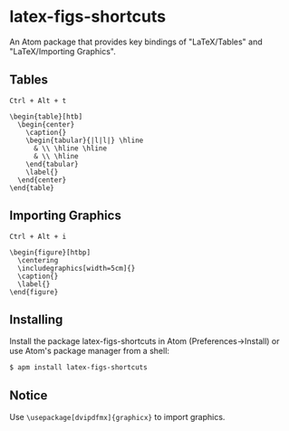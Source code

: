 # latex-figs-shortcuts
An Atom package that provides key bindings of "LaTeX/Tables" and "LaTeX/Importing Graphics".


## Tables

```Ctrl + Alt + t```

```
\begin{table}[htb]
  \begin{center}
    \caption{}
    \begin{tabular}{|l|l|} \hline
      & \\ \hline \hline
      & \\ \hline
    \end{tabular}
    \label{}
  \end{center}
\end{table}
```

##  Importing Graphics

```Ctrl + Alt + i```

```
\begin{figure}[htbp]
  \centering
  \includegraphics[width=5cm]{}
  \caption{}
  \label{}
\end{figure}
```

## Installing
Install the package latex-figs-shortcuts in Atom (Preferences->Install) or use Atom's package manager from a shell:

```
$ apm install latex-figs-shortcuts
```


## Notice
Use ```\usepackage[dvipdfmx]{graphicx}``` to import graphics.
